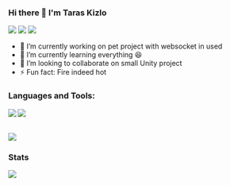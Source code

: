 ### Hi there 👋 I'm Taras Kizlo

![](http://estruyf-github.azurewebsites.net/api/VisitorHit?user=iamprovidence&repo=github-visitors-badge&countColorcountColor&countColor=%23105FAB)
[![](https://img.shields.io/badge/-@iamprovidence-%23181717?style=for-the-badge&logo=github)](https://github.com/iamprovidence)
[![](https://img.shields.io/badge/-Taras%20Kizlo-blue?style=for-the-badge&logo=Linkedin&logoColor=white&link=https://www.linkedin.com/in/taras-kizlo-b5907518b/)](https://www.linkedin.com/in/taras-kizlo-b5907518b/)

- 🔭 I’m currently working on pet project with websocket in used
- 🌱 I’m currently learning everything :satisfied:
- 👯 I’m looking to collaborate on small Unity project
- ⚡ Fun fact: Fire indeed hot


### Languages and Tools:

<img align="left" src="https://img.shields.io/badge/c%23%20-%23239120.svg?&style=for-the-badge&logo=c-sharp&logoColor=white"/>
<img align="left" src="https://img.shields.io/badge/angular%20-%23DD0031.svg?&style=for-the-badge&logo=angular&logoColor=white"/>

<br/>
<br/>

[![](https://github-readme-stats.vercel.app/api/top-langs/?username=iamprovidence&layout=compact&title_color=2F374F)](https://github.com/anuraghazra/github-readme-stats)

### Stats

![](https://github-readme-stats.vercel.app/api?username=iamprovidence&show_icons=true&hide=contribs,stars&title_color=2F374F&icon_color=2F374F&text_color=7B89B0)
